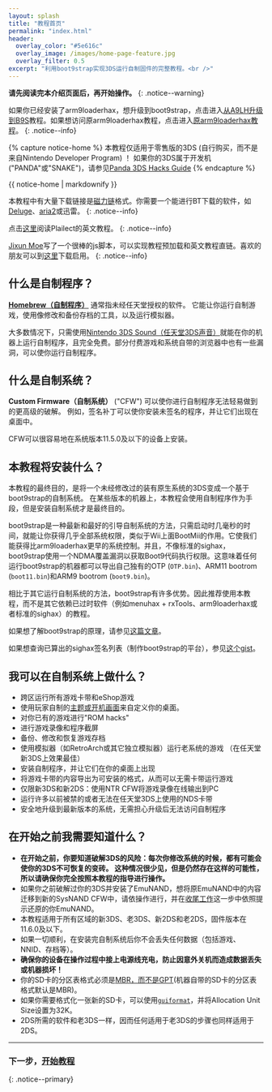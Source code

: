 ```yaml
---
layout: splash
title: "教程首页"
permalink: "index.html"
header:
  overlay_color: "#5e616c"
  overlay_image: /images/home-page-feature.jpg
  overlay_filter: 0.5
excerpt: "利用boot9strap实现3DS运行自制固件的完整教程。<br />"
---
```


**请先阅读完本介绍页面后，再开始操作。**
{: .notice--warning}

如果你已经安装了arm9loaderhax，想升级到boot9strap，点击进入[从A9LH升级到B9S](a9lh-to-b9s)教程。如果想访问原arm9loaderhax教程，点击进入[原arm9loaderhax教程](https://a9lh.3dshax.cn)。
{: .notice--info}

{% capture notice-home %}
本教程仅适用于零售版的3DS (自行购买，而不是来自Nintendo Developer Program) ！
如果你的3DS属于开发机 ("PANDA"或"SNAKE")，请参见[Panda 3DS Hacks Guide](https://panda.hacks.guide)
{% endcapture %}

<div class="notice--danger">{{ notice-home | markdownify }}</div>

本教程中有大量下载链接是[磁力链](https://zh.wikipedia.org/zh-hans/%E7%A3%81%E5%8A%9B%E9%93%BE%E6%8E%A5)格式。你需要一个能进行BT下载的软件，如[Deluge](http://dev.deluge-torrent.org/wiki/Download)、[aria2](https://aria2.github.io/)或迅雷。
{: .notice--info}

点击[这里](https://3ds.guide/)阅读Plailect的英文教程。
{: .notice--info}

[Jixun Moe](https://github.com/JixunMoe)写了一个很棒的js脚本，可以实现教程预加载和英文教程直链。喜欢的朋友可以到[这里](https://greasyfork.org/zh-CN/scripts/26309-3ds-guide-streamlined)下载启用。
{: .notice--info}

## 什么是自制程序？

[**Homebrew（自制程序）**](https://en.wikipedia.org/wiki/List_of_homebrew_video_games) 通常指未经任天堂授权的软件。 它能让你运行自制游戏，使用像修改和备份存档的工具，以及运行模拟器。

大多数情况下，只需使用[Nintendo 3DS Sound（任天堂3DS声音）](homebrew-launcher-(soundhax))就能在你的机器上运行自制程序，且完全免费。部分付费游戏和系统自带的浏览器中也有一些漏洞，可以使你运行自制程序。

## 什么是自制系统？

**Custom Firmware（自制系统）** ("CFW") 可以使你进行自制程序无法轻易做到的更高级的破解。 例如，签名补丁可以使你安装未签名的程序，并让它们出现在桌面中。

CFW可以很容易地在系统版本11.5.0及以下的设备上安装。

## 本教程将安装什么？

本教程的最终目的，是将一个未经修改过的装有原生系统的3DS变成一个基于boot9strap的自制系统。 在某些版本的机器上，本教程会使用自制程序作为手段，但是安装自制系统才是最终目的。

boot9strap是一种最新和最好的引导自制系统的方法，只需启动时几毫秒的时间，就能让你获得几乎全部系统权限，类似于Wii上面BootMii的作用。它使我们能获得比arm9loaderhax更早的系统控制。并且，不像标准的sighax，boot9strap使用一个NDMA覆盖漏洞以获取Boot9代码执行权限。这意味着任何运行boot9strap的机器都可以导出自己独有的OTP (`OTP.bin`)、ARM11 bootrom (`boot11.bin`)和ARM9 bootrom (`boot9.bin`)。

相比于其它运行自制系统的方法，boot9strap有许多优势。因此推荐使用本教程，而不是其它依赖已过时软件（例如menuhax + rxTools、arm9loaderhax或者标准的sighax）的教程。

如果想了解boot9strap的原理，请参见[这篇文章](https://arxiv.org/abs/1802.00359)。

如果想查询已算出的sighax签名列表（制作boot9strap的平台），参见[这个gist](https://gist.github.com/SciresM/cdd2266efb80175d37eabbe86f9d8c52)。

## 我可以在自制系统上做什么？

+ 跨区运行所有游戏卡带和eShop游戏
+ 使用玩家自制的[主题或开机画面](https://themeplaza.eu/)来自定义你的桌面。
+ 对你已有的游戏进行"ROM hacks"
+ 进行游戏录像和程序截屏
+ 备份、修改和恢复游戏存档
+ 使用模拟器（如RetroArch或其它独立模拟器）运行老系统的游戏 （在任天堂新3DS上效果最佳）
+ 安装自制程序，并让它们在你的桌面上出现
+ 将游戏卡带的内容导出为可安装的格式，从而可以无需卡带运行游戏
+ 仅限新3DS和新2DS：使用NTR CFW将游戏录像在线输出到PC
+ 运行许多以前被禁的或者无法在任天堂3DS上使用的NDS卡带
+ 安全地升级到最新版本的系统，无需担心升级后无法访问自制程序

## 在开始之前我需要知道什么？

+ **在开始之前，你要知道破解3DS的风险：每次你修改系统的时候，都有可能会使你的3DS不可恢复的变砖。 这种情况很少见，但是仍然存在这样的可能性，所以请确保你完全按照本教程的指导进行操作。**
+ 如果你之前破解过你的3DS并安装了EmuNAND，想将原EmuNAND中的内容迁移到新的SysNAND CFW中，请依操作进行，并在[收尾工作](finalizing-setup)这一步中依照提示还原的你EmuNAND。
+ 本教程适用于所有区域的新3DS、老3DS、新2DS和老2DS，固件版本在11.6.0及以下。
+ 如果一切顺利，在安装完自制系统后你不会丢失任何数据（包括游戏、NNID、存档等）。
+ **确保你的设备在操作过程中接上电源线充电，防止因意外关机而造成数据丢失或机器损坏！**
+ 你的SD卡的分区表格式必须是[MBR，而不是GPT](http://www.howtogeek.com/245610/)(机器自带的SD卡的分区表格式默认是MBR)。
+ 如果你需要格式化一张新的SD卡，可以使用[`guiformat`](http://www.ridgecrop.demon.co.uk/index.htm?guiformat.htm)，并将Allocation Unit Size设置为32K。
+ 2DS所需的软件和老3DS一样，因而任何适用于老3DS的步骤也同样适用于2DS。

___

### 下一步，[开始教程](get-started)
{: .notice--primary}
